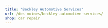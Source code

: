```yaml
---
title: "Beckley Automotive Services"
url: /des-moines/beckley-automotive-services/
shop: car repair
---
```


